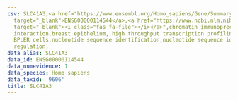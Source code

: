 ```yaml
---
csv: SLC41A3,<a href="https://www.ensembl.org/Homo_sapiens/Gene/Summary?db=core;g=ENSG00000114544"
  target="_blank">ENSG00000114544</a>,<a href="https://www.ncbi.nlm.nih.gov/pubmed/22863008"
  target="_blank"><i class="fas fa-file"></i></a>",chromatin immunoprecipitation assay,direct
  interaction,breast epithelium, high throughput transcription profiling by microarray,
  BPLER cells,nucleotide sequence identification,nucleotide sequence identification,transcriptional
  regulation,
data_alias: SLC41A3
data_id: ENSG00000114544
data_numevidence: 1
data_species: Homo sapiens
data_taxid: '9606'
title: SLC41A3
---
```

